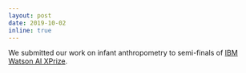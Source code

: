 ```yaml
---
layout: post
date: 2019-10-02
inline: true
---
```


We submitted our work on infant anthropometry to semi-finals of [IBM Watson AI XPrize](https://ai.xprize.org/prizes/artificial-intelligence).
